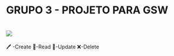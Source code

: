 # GRUPO 3 - PROJETO PARA GSW
# ![](https://github.com/cpusfatec/CRUD/blob/main/Imagens/git%202°%20sem..jpg)
🖊️ -Create
📄-Read
🔄-Update
❌-Delete

